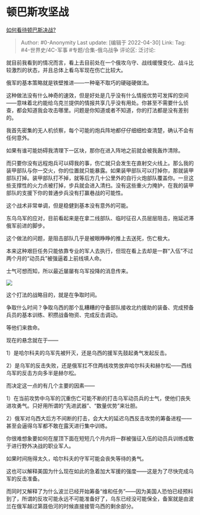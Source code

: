 # 顿巴斯攻坚战
[如何看待顿巴斯决战?](https://www.zhihu.com/question/527033208/answer/2463624620)

> Author: #0-Anonymity
> Last update: [编辑于 2022-04-30]
> Link:
> Tag: #4-世界史/4C-军事 #专题/合集-俄乌战争
> 评论区:
> 泛讨论:

就目前我看到的情况而言，看上去目前处在一个俄攻乌守、战线缓慢变化、战斗比较激烈的状态，并且总体上看乌军现在伤亡比较大。

俄军的基本策略就是铁壁推进——一种毫不取巧的硬碰硬做法。

这种做法没有什么神奇的速效，但是好处是几乎没有什么情报优势可发挥的空间——意味着北约能给乌克兰提供的情报共享几乎没有用处。你甚至不需要什么侦查，都会知道我会攻击哪里。问题是你知道或者不知道，你的打法都是没有差别的。

我首先密集的无人机侦察，每个可能的炮兵阵地都仔仔细细检查清楚，确认不会有任何意外。

如果有谁可能妨碍我清理下一区块，那你在进入阵地之前就会被我轰炸清除。

而只要你没有远程炮兵可以碍我的事，伤亡就只会发生在直射交火线上。那么我的装甲部队与你一交火，你的位置就只能暴露。如果装甲部队可以打掉你，那就装甲部队打掉。装甲部队打不掉，就等后方几十公里外的自行火炮部队覆盖你。一旦这些支撑性的火力点被打掉，步兵就会进入清扫。没有这些重火力掩护，在我的装甲部队的支援下你的普通步兵没有打赢巷战的可能性。

这个战术非常单调，但是稳健到基本没有意外的可能。

东乌乌军的应对，目前看起来是在拿二线部队、临时征召人员层层阻击，拖延迟滞俄军前进的脚步。

这个做法的问题，是阻击部队几乎是被眼睁睁的推上去送死，伤亡极大。

本来这种艰巨任务只能依靠专业的军人去执行，但现在看上去却是一群“入伍”不过两个月的“动员兵”被强逼着上前线填人命。

士气可想而知，所以最近屡屡有乌军投降的消息传来。

![](https://pic3.zhimg.com/50/v2-34b75b485e7cc2a4a36bb62cd32f0ef5_720w.jpg?source=1940ef5c)

这个打法的战略目的，就是在争取时间。

争取什么时间？争取乌西的那个乱糟糟的守备部队接收北约援助的装备、完成预备兵员的基本训练、积攒战备物资、完成反击调动。

等他们来救命。

现在的悬念就在于——

1）是哈尔科夫的乌军先被歼灭，还是乌西的援军先鼓起勇气发起反击。

2）是乌军的反击失败，还是俄军扛不住两线攻势放弃哈尔科夫和赫尔松——西线乌军的反击方向多半是赫尔松。

而决定这一点的有几个主要的因素——

1）在当前攻势中乌军的沉重伤亡可能不断的打击乌军动员兵的士气，使他们丧失进攻勇气。只好用所谓的“先进武器”、“数量优势”来壮胆。

2）俄军对乌西大后方不间断的打击，会大大的延迟乌西反击攻势的筹备进程——甚至会逼得乌军都不敢在露天进行集中训练。

你很难想象要如何在屋顶下面在短短几个月内将一群被强征入伍的动员兵训练成敢于进行野外决战的职业军人。

如果时间拖得太久，哈尔科夫的守军可能会丧失等待的勇气。

这也可以解释美国为什么现在如此的急着加大军援的强度——这是为了尽快完成乌军的反击准备。

而同时又解释了为什么波兰已经开始筹备“维和任务”——因为美国人恐怕已经预料到了，所谓的反攻可能永远不可能准备好了，乌东已经没可能保全，备案就是由波兰在俄军越过第聂伯河的时候直接接管乌西的剩余部分。
